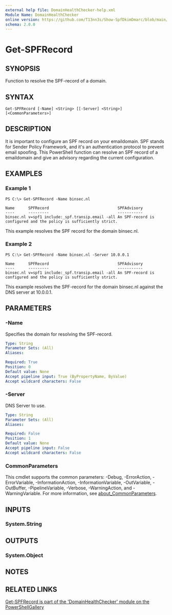 ```yaml
---
external help file: DomainHealthChecker-help.xml
Module Name: DomainHealthChecker
online version: https://github.com/T13nn3s/Show-SpfDkimDmarc/blob/main/public/CmdletHelp/Get-SPFRecord.md
schema: 2.0.0
---
```


# Get-SPFRecord

## SYNOPSIS
Function to resolve the SPF-record of a domain.

## SYNTAX

```
Get-SPFRecord [-Name] <String> [[-Server] <String>] [<CommonParameters>]
```

## DESCRIPTION
It is important to configure an SPF record on your emaildomain.
SPF stands for Sender Policy Framework, and it's an authentication protocol to prevent email spoofing.
This PowerShell function can resolve an SPF record of a emaildomain and give an advisory regarding the current configuration.

## EXAMPLES

### Example 1
```
PS C:\> Get-SPFRecord -Name binsec.nl

Name      SPFRecord                              SPFAdvisory
----      ---------                              -----------
binsec.nl v=spf1 include:_spf.transip.email -all An SPF-record is configured and the policy is sufficiently strict.
```

This example resolves the SPF record for the domain binsec.nl.

### Example 2
```
PS C:\> Get-SPFRecord -Name binsec.nl -Server 10.0.0.1

Name      SPFRecord                              SPFAdvisory
----      ---------                              -----------
binsec.nl v=spf1 include:_spf.transip.email -all An SPF-record is configured and the policy is sufficiently strict.
```

This example resolves the SPF-record for the domain binsec.nl against the DNS server at 10.0.0.1.

## PARAMETERS

### -Name
Specifies the domain for resolving the SPF-record.

```yaml
Type: String
Parameter Sets: (All)
Aliases:

Required: True
Position: 0
Default value: None
Accept pipeline input: True (ByPropertyName, ByValue)
Accept wildcard characters: False
```

### -Server
DNS Server to use.

```yaml
Type: String
Parameter Sets: (All)
Aliases:

Required: False
Position: 1
Default value: None
Accept pipeline input: False
Accept wildcard characters: False
```

### CommonParameters
This cmdlet supports the common parameters: -Debug, -ErrorAction, -ErrorVariable, -InformationAction, -InformationVariable, -OutVariable, -OutBuffer, -PipelineVariable, -Verbose, -WarningAction, and -WarningVariable. For more information, see [about_CommonParameters](http://go.microsoft.com/fwlink/?LinkID=113216).

## INPUTS

### System.String
## OUTPUTS

### System.Object
## NOTES

## RELATED LINKS

[Get-SPFRecord is part of the 'DomainHealthChecker' module on the PowerShellGallery](https://www.powershellgallery.com/packages/DomainHealthChecker/)

